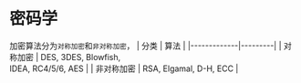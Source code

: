 # 密码学

加密算法分为`对称加密`和`非对称加密`，
| 分类        | 算法    |
|-------------|---------|
| 对称加密    | DES, 3DES, Blowfish,<br/>IDEA, RC4/5/6, AES |
| 非对称加密  | RSA, Elgamal, D-H, ECC  |


